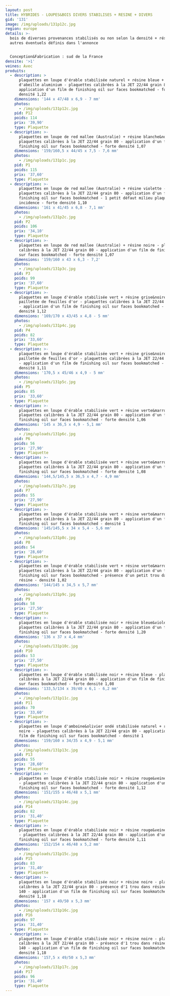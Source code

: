 ```yaml
---
layout: post
title: HYBRIDES - LOUPES&BOIS DIVERS STABILISES + RESINE + DIVERS
gid: '131'
image: /img/uploads/131p12c.jpg
region: europe
details: >-
  bois de diverses provenances stabilisés ou non selon la densité + résines +
  autres éventuels définis dans l'annonce


  Conception&Fabrication : sud de la France
densite: '>1'
veines: Avec
produits:
  - description: >
      plaquettes en loupe d'érable stabilisée naturel + résine bleue + nid
      d'abeille aluminium - plaquettes calibrées à la JET 22/44 grain 80 -
      application d'un film de finishing oil sur faces bookmatched - forte
      densité 1,22
    dimensions: '144 x 47/48 x 6,9 - 7 mm'
    photos:
      - /img/uploads/131p12c.jpg
    pid: P12
    poids: 114
    prix: '39,90'
    type: Plaquette
  - description: >-
      plaquettes en loupe de red mallee (Australie) + résine blanche&noire -
      plaquettes calibrées à la JET 22/44 grain 80 - application d'un film de
      finishing oil sur faces bookmatched - forte densité 1,07
    dimensions: '159/160,5 x 44/45 x 7,5 - 7,6 mm'
    photos:
      - /img/uploads/131p1c.jpg
    pid: P1
    poids: 115
    prix: '37,60'
    type: Plaquette
  - description: >-
      plaquettes en loupe de red mallee (Australie) + résine violette -
      plaquettes calibrées à la JET 22/44 grain 80 - application d'un film de
      finishing oil sur faces bookmatched - 1 petit défaut milieu plaquette sans
      incidence - forte densité 1,10
    dimensions: '161 x 41/45 x 6,8 - 7,1 mm'
    photos:
      - /img/uploads/131p2c.jpg
    pid: P2
    poids: 106
    prix: '34,10'
    type: Plaquette
  - description: >-
      plaquettes en loupe de red mallee (Australie) + résine noire - plaquettes
      calibrées à la JET 22/44 grain 80 - application d'un film de finishing oil
      sur faces bookmatched - forte densité 1,07
    dimensions: '159/160 x 43 x 6,3 - 7,2'
    photos:
      - /img/uploads/131p3c.jpg
    pid: P3
    poids: 99
    prix: '37,60'
    type: Plaquette
  - description: >-
      plaquettes en loupe d'érable stabilisée vert + résine grise&noire
      pailletée de feuilles d'or - plaquettes calibrées à la JET 22/44 grain 80
      - application d'un film de finishing oil sur faces bookmatched - forte
      densité 1,12
    dimensions: '169/170 x 43/45 x 4,8 - 5 mm'
    photos:
      - /img/uploads/131p4c.jpg
    pid: P4
    poids: 82
    prix: '33,60'
    type: Plaquette
  - description: >-
      plaquettes en loupe d'érable stabilisée vert + résine grise&noire
      pailletée de feuilles d'or - plaquettes calibrées à la JET 22/44 grain 80
      - application d'un film de finishing oil sur faces bookmatched - forte
      densité 1,11
    dimensions: '170,5 x 45/46 x 4,9 - 5 mm'
    photos:
      - /img/uploads/131p5c.jpg
    pid: P5
    poids: 85
    prix: '33,60'
    type: Plaquette
  - description: >-
      plaquettes en loupe d'érable stabilisée vert + résine verte&marron -
      plaquettes calibrées à la JET 22/44 grain 80 - application d'un film de
      finishing oil sur faces bookmatched - forte densité 1,06
    dimensions: '145 x 36,5 x 4,9 - 5,1 mm'
    photos:
      - /img/uploads/131p6c.jpg
    pid: P6
    poids: 56
    prix: '27,90'
    type: Plaquette
  - description: >-
      plaquettes en loupe d'érable stabilisée vert + résine verte&marron -
      plaquettes calibrées à la JET 22/44 grain 80 - application d'un film de
      finishing oil sur faces bookmatched - forte densité 1,08
    dimensions: '144,5/145,5 x 36,5 x 4,7 - 4,9 mm'
    photos:
      - /img/uploads/131p7c.jpg
    pid: P7
    poids: 55
    prix: '27,90'
    type: Plaquette
  - description: >-
      plaquettes en loupe d'érable stabilisée vert + résine verte&marron -
      plaquettes calibrées à la JET 22/44 grain 80 - application d'un film de
      finishing oil sur faces bookmatched - densité 1
    dimensions: '145/145,5 x 34 x 5,4 - 5,6 mm'
    photos:
      - /img/uploads/131p8c.jpg
    pid: P8
    poids: 54
    prix: '28,60'
    type: Plaquette
  - description: >-
      plaquettes en loupe d'érable stabilisée vert + résine verte&marron -
      plaquettes calibrées à la JET 22/44 grain 80 - application d'un film de
      finishing oil sur faces bookmatched - présence d'un petit trou dans la
      résine - densité 1,02
    dimensions: '144/145 x 34,5 x 5,7 mm'
    photos:
      - /img/uploads/131p9c.jpg
    pid: P9
    poids: 58
    prix: '27,50'
    type: Plaquette
  - description: >-
      plaquettes en loupe d'érable stabilisée noir + résine bleue&violette -
      plaquettes calibrées à la JET 22/44 grain 80 - application d'un film de
      finishing oil sur faces bookmatched - forte densité 1,20
    dimensions: '136 x 37 x 4,4 mm'
    photos:
      - /img/uploads/131p10c.jpg
    pid: P10
    poids: 53
    prix: '27,50'
    type: Plaquette
  - description: >-
      plaquettes en loupe d'érable stabilisée noir + résine bleue - plaquettes
      calibrées à la JET 22/44 grain 80 - application d'un film de finishing oil
      sur faces bookmatched - forte densité 1,08
    dimensions: '133,5/134 x 39/40 x 6,1 - 6,2 mm'
    photos:
      - /img/uploads/131p11c.jpg
    pid: P11
    poids: 70
    prix: '33,60'
    type: Plaquette
  - description: >-
      plaquettes en loupe d'amboine&olivier ondé stabilisée naturel + résine
      noire - plaquettes calibrées à la JET 22/44 grain 80 - application d'un
      film de finishing oil sur faces bookmatched - densité 1
    dimensions: '159/160 x 34/35 x 4,9 - 5,1 mm'
    photos:
      - /img/uploads/131p13c.jpg
    pid: P13
    poids: 55
    prix: '28,60'
    type: Plaquette
  - description: >-
      plaquettes en loupe d'érable stabilisée noir + résine rouge&veines noires
      - plaquettes calibrées à la JET 22/44 grain 80 - application d'un film de
      finishing oil sur faces bookmatched - forte densité 1,12
    dimensions: '151/155 x 46/48 x 5,1 mm'
    photos:
      - /img/uploads/131p14c.jpg
    pid: P14
    poids: 82
    prix: '31,40'
    type: Plaquette
  - description: >-
      plaquettes en loupe d'érable stabilisée noir + résine rouge&veines noires
      - plaquettes calibrées à la JET 22/44 grain 80 - application d'un film de
      finishing oil sur faces bookmatched - forte densité 1,11
    dimensions: '152/154 x 46/48 x 5,2 mm'
    photos:
      - /img/uploads/131p15c.jpg
    pid: P15
    poids: 83
    prix: '31,40'
    type: Plaquette
  - description: >-
      plaquettes en loupe d'érable stabilisée noir + résine noire - plaquettes
      calibrées à la JET 22/44 grain 80 - présence d'1 trou dans résine à L =
      140 - application d'un film de finishing oil sur faces bookmatched - forte
      densité 1,18
    dimensions: '157 x 49/50 x 5,3 mm'
    photos:
      - /img/uploads/131p16c.jpg
    pid: P16
    poids: 97
    prix: '31,40'
    type: Plaquette
  - description: >-
      plaquettes en loupe d'érable stabilisée noir + résine noire - plaquettes
      calibrées à la JET 22/44 grain 80 - présence d'1 trou dans résine à L =
      140 - application d'un film de finishing oil sur faces bookmatched - forte
      densité 1,18
    dimensions: '157,5 x 49/50 x 5,3 mm'
    photos:
      - /img/uploads/131p17c.jpg
    pid: P17
    poids: 96
    prix: '31,40'
    type: Plaquette
---
```


